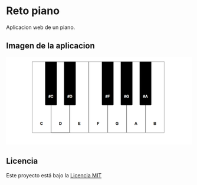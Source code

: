 # Reto piano

Aplicacion web de un piano.

## Imagen de la aplicacion 

![Alt text](captura_de_pantalla.png)

## Licencia

Este proyecto está bajo la [Licencia MIT](LICENSE)





